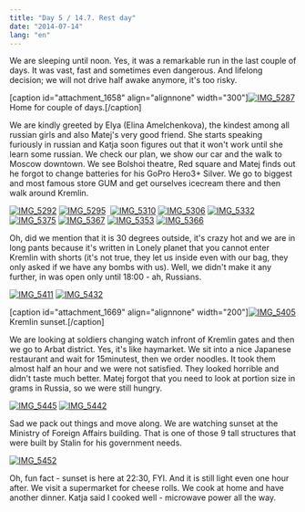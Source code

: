```yaml
---
title: "Day 5 / 14.7. Rest day"
date: "2014-07-14"
lang: "en"
---
```


We are sleeping until noon. Yes, it was a remarkable run in the last couple of days. It was vast, fast and sometimes even dangerous. And lifelong decision; we will not drive half awake anymore, it's too risky.

\[caption id="attachment\_1658" align="alignnone" width="300"\][![IMG_5287](images/IMG_5287-300x200.jpg)](http://gremovmongolijo.com/wp-content/uploads/2014/07/IMG_5287.jpg) Home for couple of days.\[/caption\]

We are kindly greeted by Elya (Elina Amelchenkova), the kindest among all russian girls and also Matej's very good friend. She starts speaking furiously in russian and Katja soon figures out that it won't work until she learn some russian. We check our plan, we show our car and the walk to Moscow downtown. We see Bolshoi theatre, Red square and Matej finds out he forgot to change batteries for his GoPro Hero3+ Silver. We go to biggest and most famous store GUM and get ourselves icecream there and then walk around Kremlin.

[![IMG_5292](images/IMG_5292-300x200.jpg)](http://gremovmongolijo.com/wp-content/uploads/2014/07/IMG_5292.jpg) [![IMG_5295](images/IMG_5295-300x200.jpg)](http://gremovmongolijo.com/wp-content/uploads/2014/07/IMG_5295.jpg)  [![IMG_5310](images/IMG_5310-300x200.jpg)](http://gremovmongolijo.com/wp-content/uploads/2014/07/IMG_5310.jpg) [![IMG_5306](images/IMG_5306-300x200.jpg)](http://gremovmongolijo.com/wp-content/uploads/2014/07/IMG_5306.jpg) [![IMG_5332](images/IMG_5332-300x200.jpg)](http://gremovmongolijo.com/wp-content/uploads/2014/07/IMG_5332.jpg) [![IMG_5375](images/IMG_5375-300x200.jpg)](http://gremovmongolijo.com/wp-content/uploads/2014/07/IMG_5375.jpg) [![IMG_5367](images/IMG_5367-300x200.jpg)](http://gremovmongolijo.com/wp-content/uploads/2014/07/IMG_5367.jpg) [![IMG_5353](images/IMG_5353-300x200.jpg)](http://gremovmongolijo.com/wp-content/uploads/2014/07/IMG_5353.jpg) [![IMG_5366](images/IMG_5366-300x200.jpg)](http://gremovmongolijo.com/wp-content/uploads/2014/07/IMG_5366.jpg)

Oh, did we mention that it is 30 degrees outside, it's crazy hot and we are in long pants because it's written in Lonely planet that you cannot enter Kremlin with shorts (it's not true, they let us inside even with our bag, they only asked if we have any bombs with us). Well, we didn't make it any further, in was open only until 18:00 - ah, Russians.

[![IMG_5411](images/IMG_5411-300x200.jpg)](http://gremovmongolijo.com/wp-content/uploads/2014/07/IMG_5411.jpg) [![IMG_5432](images/IMG_5432-300x200.jpg)](http://gremovmongolijo.com/wp-content/uploads/2014/07/IMG_5432.jpg)

\[caption id="attachment\_1669" align="alignnone" width="200"\][![IMG_5405](images/IMG_5405-200x300.jpg)](http://gremovmongolijo.com/wp-content/uploads/2014/07/IMG_5405.jpg) Kremlin sunset.\[/caption\]

We are looking at soldiers changing watch infront of Kremlin gates and then we go to Arbat district. Yes, it's like haymarket. We sit into a nice Japanese restaurant and wait for 15minutest, then we order noodles. It took them almost half an hour and we were not satisfied. They looked horrible and didn't taste much better. Matej forgot that you need to look at portion size in grams in Russia, so we were still hungry.

[![IMG_5445](images/IMG_5445-300x200.jpg)](http://gremovmongolijo.com/wp-content/uploads/2014/07/IMG_5445.jpg) [![IMG_5442](images/IMG_5442-300x200.jpg)](http://gremovmongolijo.com/wp-content/uploads/2014/07/IMG_5442.jpg)

Sad we pack out things and move along. We are watching sunset at the Ministry of Foreign Affairs building. That is one of those 9 tall structures that were built by Stalin for his government needs.

[![IMG_5452](images/IMG_5452-300x200.jpg)](http://gremovmongolijo.com/wp-content/uploads/2014/07/IMG_5452.jpg)

Oh, fun fact - sunset is here at 22:30, FYI. And it is still light even one hour after. We visit a supermarket for cheese rolls. We cook at home and have another dinner. Katja said I cooked well - microwave power all the way.
